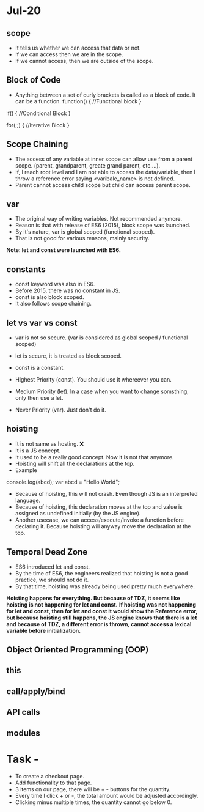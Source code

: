 # Jul-20

## scope
- It tells us whether we can access that data or not.
- If we can access then we are in the scope.
- If we cannot access, then we are outside of the scope.

## Block of Code
- Anything between a set of curly brackets is called as a block of code. It can be a function.
function() {
  //Functional block
}

if() {
  //Conditional Block
}

for(;;) {
  //Iterative Block
}

## Scope Chaining
- The access of any variable at inner scope can allow use from a parent scope. (parent, grandparent, greate grand parent, etc....).
- If, I reach root level and I am not able to access the data/variable, then I throw a reference error saying <varibale_name> is not defined.
- Parent cannot access child scope but child can access parent scope.

## var
- The original way of writing variables. Not recommended anymore.
- Reason is that with release of ES6 (2015), block scope was launched.
- By it's nature, var is global scoped (functional scoped).
- That is not good for various reasons, mainly security.


**Note: let and const were launched with ES6.**

## constants
- const keyword was also in ES6.
- Before 2015, there was no constant in JS.
- const is also block scoped.
- It also follows scope chaining.


## let vs var vs const
- var is not so secure. (var is considered as global scoped / functional scoped)
- let is secure, it is treated as block scoped.
- const is a constant.

- Highest Priority (const). You should use it whereever you can.
- Medium Priority (let). In a case when you want to change somsthing, only then use a let.
- Never Priority (var). Just don't do it.

## hoisting
- It is not same as hosting. ❌
- It is a JS concept.
- It used to be a really good concept. Now it is not that anymore.
- Hoisting will shift all the declarations at the top.
- Example

console.log(abcd);
var abcd = "Hello World";
- Because of hoisting, this will not crash. Even though JS is an interpreted language. 
- Because of hoisting, this declaration moves at the top and value is assigned as undefined initially (by the JS engine).
- Another usecase, we can access/execute/invoke a function before declaring it. Because hoisting will anyway move the declaration at the top.

## Temporal Dead Zone
- ES6 introduced let and const.
- By the time of ES6, the engineers realized that hoisting is not a good practice, we should not do it.
- By that time, hoisting was already being used pretty much everywhere.

**Hoisting happens for everything. But because of TDZ, it seems like hoisting is not happening for let and const.**
**If hoisting was not happening for let and const, then for let and const it would show the Reference error, but because hoisting still happens, the JS engine knows that there is a let and because of TDZ, a different error is thrown, cannot access a lexical variable before initialization.**



## Object Oriented Programming (OOP)

## this

## call/apply/bind

## API calls
## modules

# Task - 
- To create a checkout page.
- Add functionality to that page.
- 3 items on our page, there will be + - buttons for the quantity.
- Every time I click + or -, the total amount would be adjusted accordingly.
- Clicking minus multiple times, the quantity cannot go below 0.